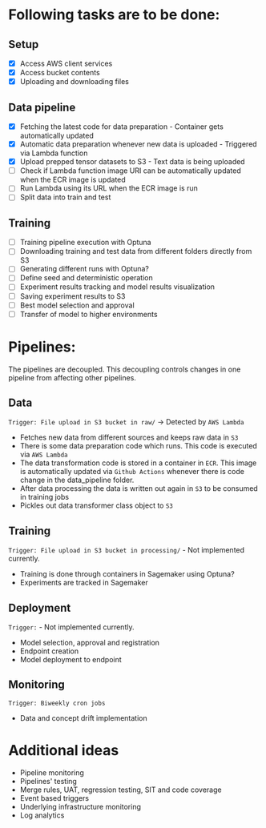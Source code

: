 # Following tasks are to be done:

## Setup
- [X] Access AWS client services
- [X] Access bucket contents
- [X] Uploading and downloading files

## Data pipeline
- [X] Fetching the latest code for data preparation - Container gets automatically updated
- [X] Automatic data preparation whenever new data is uploaded - Triggered via Lambda function
- [X] Upload prepped tensor datasets to S3 - Text data is being uploaded
- [ ] Check if Lambda function image URI can be automatically updated when the ECR image is updated
- [ ] Run Lambda using its URL when the ECR image is run
- [ ] Split data into train and test

## Training
- [ ] Training pipeline execution with Optuna
- [ ] Downloading training and test data from different folders directly from S3
- [ ] Generating different runs with Optuna?
- [ ] Define seed and deterministic operation
- [ ] Experiment results tracking and model results visualization
- [ ] Saving experiment results to S3
- [ ] Best model selection and approval
- [ ] Transfer of model to higher environments

# Pipelines:

The pipelines are decoupled. This decoupling controls changes in one pipeline from affecting other pipelines.

## Data

`Trigger: File upload in S3 bucket in raw/` -> Detected by `AWS Lambda` 

* Fetches new data from different sources and keeps raw data in `S3`
* There is some data preparation code which runs. This code is executed via `AWS Lambda`
* The data transformation code is stored in a container in `ECR`. This image is automatically updated via `Github Actions` whenever there is code change in the data_pipeline folder.
* After data processing the data is written out again in `S3` to be consumed in training jobs
* Pickles out data transformer class object to `S3`

## Training

`Trigger: File upload in S3 bucket in processing/`  -  Not implemented currently.

* Training is done through containers in Sagemaker using Optuna?
* Experiments are tracked in Sagemaker

## Deployment

`Trigger:`  -   Not implemented currently.

* Model selection, approval and registration
* Endpoint creation
* Model deployment to endpoint

## Monitoring

`Trigger: Biweekly cron jobs`

* Data and concept drift implementation

# Additional ideas

* Pipeline monitoring
* Pipelines' testing
* Merge rules, UAT, regression testing, SIT and code coverage
* Event based triggers
* Underlying infrastructure monitoring
* Log analytics

